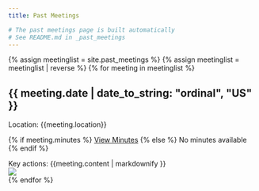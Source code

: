 ```yaml
---
title: Past Meetings

# The past meetings page is built automatically
# See README.md in _past_meetings 
---
```


<div id="past-meetings" class="twocols">
{% assign meetinglist = site.past_meetings %}
{% assign meetinglist = meetinglist | reverse %}
{% for meeting in meetinglist %}
<section>
<h2>{{ meeting.date | date_to_string: "ordinal", "US"  }}</h2>
<div class="meeting-details" markdown="1">

Location: {{meeting.location}}

{% if meeting.minutes %}
[View Minutes]({{meeting.minutes}})
{% else %}
No minutes available
{% endif %}
</div>
<div class="meeting-contents">
Key actions:
{{meeting.content | markdownify }}
</div>
<a href="{{meeting.image}}" class="meeting-pic"><img src="{{meeting.image}}"></a>
</section>
{% endfor %}
